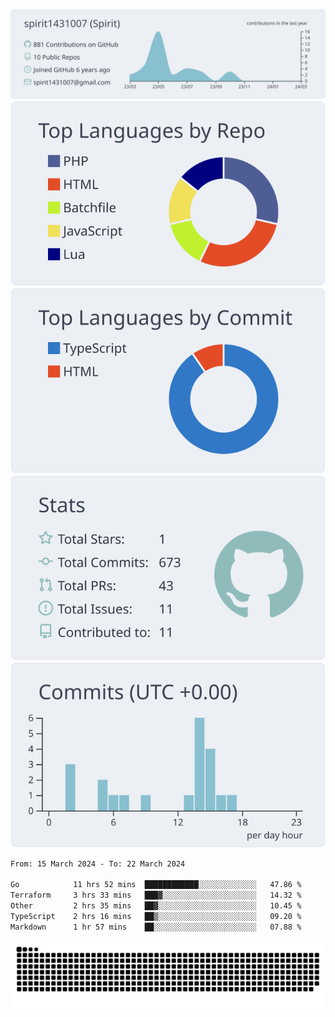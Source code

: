 [![](https://raw.githubusercontent.com/spirit1431007/spirit1431007/master/profile-summary-card-output/nord_bright/0-profile-details.svg)](https://git.io/spiritx)
[![](https://raw.githubusercontent.com/spirit1431007/spirit1431007/master/profile-summary-card-output/nord_bright/1-repos-per-language.svg)](https://git.io/spiritx) [![](https://raw.githubusercontent.com/spirit1431007/spirit1431007/master/profile-summary-card-output/nord_bright/2-most-commit-language.svg)](https://git.io/spiritx)
[![](https://raw.githubusercontent.com/spirit1431007/spirit1431007/master/profile-summary-card-output/nord_bright/3-stats.svg)](https://git.io/spiritx) [![](https://raw.githubusercontent.com/spirit1431007/spirit1431007/master/profile-summary-card-output/nord_bright/4-productive-time.svg)](https://git.io/spiritx)

<!--START_SECTION:waka-->

```txt
From: 15 March 2024 - To: 22 March 2024

Go            11 hrs 52 mins  ████████████░░░░░░░░░░░░░   47.86 %
Terraform     3 hrs 33 mins   ███▓░░░░░░░░░░░░░░░░░░░░░   14.32 %
Other         2 hrs 35 mins   ██▓░░░░░░░░░░░░░░░░░░░░░░   10.45 %
TypeScript    2 hrs 16 mins   ██▒░░░░░░░░░░░░░░░░░░░░░░   09.20 %
Markdown      1 hr 57 mins    ██░░░░░░░░░░░░░░░░░░░░░░░   07.88 %
```

<!--END_SECTION:waka-->

![contribution](https://github.com/spirit1431007/spirit1431007/blob/output/github-contribution-grid-snake.svg)
